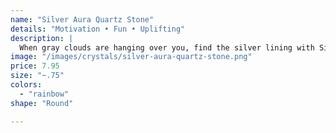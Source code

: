 ```yaml
---
name: "Silver Aura Quartz Stone"
details: "Motivation • Fun • Uplifting"
description: |
  When gray clouds are hanging over you, find the silver lining with Silver Aura Quartz Tumbled Stone.
image: "/images/crystals/silver-aura-quartz-stone.png"
price: 7.95
size: "~.75"
colors:
  - "rainbow"
shape: "Round"

---
```

